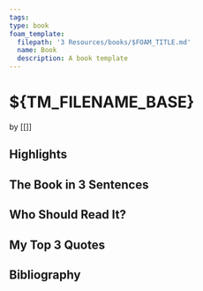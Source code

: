 ```yaml
---
tags: 
type: book
foam_template:
  filepath: '3 Resources/books/$FOAM_TITLE.md'
  name: Book
  description: A book template
---
```


# ${TM_FILENAME_BASE}
by [[]]

## Highlights

## The Book in 3 Sentences

## Who Should Read It?

## My Top 3 Quotes

## Bibliography